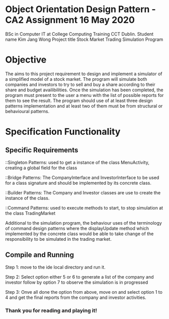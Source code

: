 # Object Orientation Design Pattern - CA2 Assignment 16 May 2020

BSc in Computer IT at College Computing Training CCT Dublin.
Student name Kim Jang Wong
Project title Stock Market Trading Simulation Program

# Objective

The aims to this project requirement to design and implement a simulator of a simplified model of a stock market.
The program will simulate both companies and investors to try to sell and buy a share according to their share and budget availibilities.
Once the simulation has been completed, the program  must present to the user a menu with the list of possible reports for them to see the result.
The program  should use of  at least three design patterns implementation and at least two of them must be from structural or behavioural patterns.

 # Specification Functionality

## Specific Requirements 

::Singleton Patterns: used to get a instance of the class MenuActivity, creating a global field for the class

::Bridge Patterns: The CompanyInterface and InvestorInterface to be used for a class signature and should be implemented by its concrete class.

::Builder Patterns: The Company and Investor classes are use to create the instance of the class.

::Command Patterns: used to execute methods to start, to stop simulation  at  the class TradingMarket

Additional to the simulation program, the behaviour uses of the 
terminology of command design patterns where
the displayUpdate method which implemented by the concrete class would be able to take change of the responsibility to be simulated in the trading market. 

## Compile and Running
 Step 1: move to the ide local directory
and run it.

Step 2: Select option either 5 or 6 to generate a list of the company and investor
follow by option 7 to observe the simulation is in progressed

Step 3: Onve all done the option from above, move on and select option 1 to 4 and get the final reports from the company and investor activities.

### Thank you for reading and playing it!
